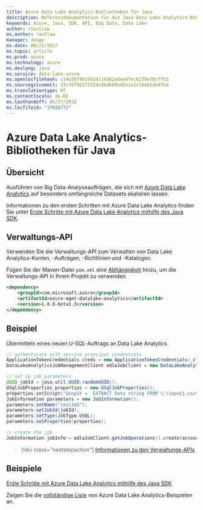 ```yaml
---
title: Azure Data Lake Analytics-Bibliotheken für Java
description: Referenzdokumentation für die Java-Data Lake Analytics-Bibliotheken
keywords: Azure, Java, SDK, API, Big Data, Data Lake
author: rloutlaw
ms.author: routlaw
manager: douge
ms.date: 06/21/2017
ms.topic: article
ms.prod: azure
ms.technology: azure
ms.devlang: java
ms.service: data-lake-store
ms.openlocfilehash: c14c89f961951d114362adee4fec6239e78cffb3
ms.sourcegitcommit: 33c70f921f1524c8bdb69ad5a1a3c1b4b1de97ba
ms.translationtype: HT
ms.contentlocale: de-DE
ms.lasthandoff: 06/27/2018
ms.locfileid: "37026772"
---
```

# <a name="azure-data-lake-analytics-libraries-for-java"></a>Azure Data Lake Analytics-Bibliotheken für Java

## <a name="overview"></a>Übersicht

Ausführen von Big Data-Analyseaufträgen, die sich mit [Azure Data Lake Analytics](/azure/data-lake-analytics/data-lake-analytics-overview) auf besonders umfangreiche Datasets skalieren lassen.

Informationen zu den ersten Schritten mit Azure Data Lake Analytics finden Sie unter [Erste Schritte mit Azure Data Lake Analytics mithilfe des Java SDK](/azure/data-lake-analytics/data-lake-analytics-get-started-java-sdk).

## <a name="management-api"></a>Verwaltungs-API

Verwenden Sie die Verwaltungs-API zum Verwalten von Data Lake Analytics-Konten, -Aufträgen, -Richtlinien und -Katalogen.

Fügen Sie der Maven-Datei `pom.xml` eine [Abhängigkeit](https://maven.apache.org/guides/getting-started/index.html#How_do_I_use_external_dependencies) hinzu, um die Verwaltungs-API in Ihrem Projekt zu verwenden.


```XML
<dependency>
    <groupId>com.microsoft.azure</groupId>
    <artifactId>azure-mgmt-datalake-analytics</artifactId>
    <version>1.0.0-beta1.3</version>
</dependency>
```

## <a name="example"></a>Beispiel

Übermitteln eines neuen U-SQL-Auftrags an Data Lake Analytics

```java
// authenticate with service principal credentials
ApplicationTokenCredentials creds = new ApplicationTokenCredentials(_clientId, _tenantId, _clientSecret, null);
DataLakeAnalyticsJobManagementClient adlaJobClient = new DataLakeAnalyticsJobManagementClientImpl(creds);

// set up job parameters
UUID jobId = java.util.UUID.randomUUID();
USqlJobProperties properties = new USqlJobProperties();
properties.setScript("@input =  EXTRACT Data string FROM \"/input1.csv\" USING Extractors.Csv(); OUTPUT @input TO @\"/output1.csv\" USING Outputters.Csv();");
JobInformation parameters = new JobInformation();
parameters.setName("testJob");
parameters.setJobId(jobId);
parameters.setType(JobType.USQL);
parameters.setProperties(properties);

// create the job
JobInformation jobInfo = adlaJobClient.getJobOperations().create(accountName, jobId, parameters).getBody();

```

> [!div class="nextstepaction"]
> [Informationen zu den Verwaltungs-APIs](/java/api/overview/azure/datalakeanalytics/management)

## <a name="samples"></a>Beispiele

[Erste Schritte mit Azure Data Lake Analytics mithilfe des Java SDK][1] 

[1]: https://docs.microsoft.com/azure/data-lake-analytics/data-lake-analytics-get-started-java-sdk

Zeigen Sie die [vollständige Liste](https://azure.microsoft.com/resources/samples/?platform=java&term=analytics) von Azure Data Lake Analytics-Beispielen an.
